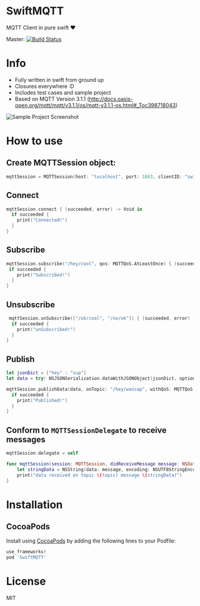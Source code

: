 # SwiftMQTT
MQTT Client in pure swift ❤️

Master:
[![Build Status](https://travis-ci.org/aciidb0mb3r/SwiftMQTT.svg)](https://travis-ci.org/aciidb0mb3r/SwiftMQTT)

# Info
* Fully written in swift from ground up
* Closures everywhere :D
* Includes test cases and sample project
* Based on MQTT Version 3.1.1 (http://docs.oasis-open.org/mqtt/mqtt/v3.1.1/os/mqtt-v3.1.1-os.html#_Toc398718043)

![Sample Project Screenshot](http://i.imgur.com/9lefVmVl.png)

# How to use

## Create MQTTSession object:
```swift
mqttSession = MQTTSession(host: "localhost", port: 1883, clientID: "swift", cleanSession: true, keepAlive: 15)
```

## Connect
```swift
mqttSession.connect { (succeeded, error) -> Void in
  if succeeded {
    print("Connected!")
  }
}
```

## Subscribe
```swift
mqttSession.subscribe("/hey/cool", qos: MQTTQoS.AtLeastOnce) { (succeeded, error) -> Void in
 if succeeded {
    print("Subscribed!")
  }
}
```

## Unsubscribe
```swift
 mqttSession.unSubscribe(["/ok/cool", "/no/ok"]) { (succeeded, error) -> Void in
  if succeeded {
    print("unSubscribed!")
  }
}
```
## Publish
```swift
let jsonDict = ["hey" : "sup"]
let data = try! NSJSONSerialization.dataWithJSONObject(jsonDict, options: NSJSONWritingOptions.PrettyPrinted)

mqttSession.publishData(data, onTopic: "/hey/wassap", withQoS: MQTTQoS.AtLeastOnce, shouldRetain: false) { (succeeded, error) -> Void in
  if succeeded {
    print("Published!")
  }
}
```

## Conform to `MQTTSessionDelegate` to receive messages 
```swift
mqttSession.delegate = self
```
```swift
func mqttSession(session: MQTTSession, didReceiveMessage message: NSData, onTopic topic: String) {
	let stringData = NSString(data: message, encoding: NSUTF8StringEncoding) as! String
	print("data received on topic \(topic) message \(stringData)")
}
```

# Installation

## CocoaPods

Install using [CocoaPods](http://cocoapods.org) by adding the following lines to your Podfile:

````ruby
use_frameworks!
pod 'SwiftMQTT'  
````

# License
MIT
